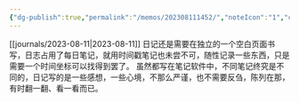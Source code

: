 ```yaml
---
{"dg-publish":true,"permalink":"/memos/202308111452/","noteIcon":"1","created":"2023-08-11T14:52:44.804+08:00","updated":""}
---
```


[[journals/2023-08-11\|2023-08-11]] 日记还是需要在独立的一个空白页面书写，日志占用了每日笔记，就用时间戳笔记也未尝不可，随性记录一些东西，只是需要一个时间坐标可以找得到罢了。
虽然都写在笔记软件中，不同笔记终究是不同的，日记写的是一些感想，一些心境，不那么严谨，也不需要反刍，陈列在那，有时翻一翻、看一看而已。